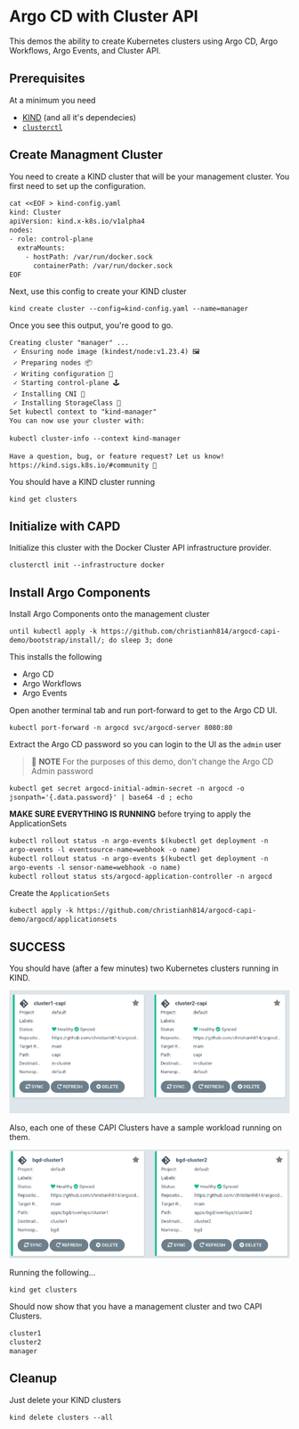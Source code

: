 # Argo CD with Cluster API

This demos the ability to create Kubernetes clusters using Argo CD, Argo Workflows, Argo Events, and Cluster API.

## Prerequisites

At a minimum you need

* [KIND](kind.sigs.k8s.io) (and all it's dependecies)
* [`clusterctl`](https://github.com/kubernetes-sigs/cluster-api/releases)

## Create Managment Cluster

You need to create a KIND cluster that will be your management cluster. You first need to set up the configuration.

```shell
cat <<EOF > kind-config.yaml
kind: Cluster
apiVersion: kind.x-k8s.io/v1alpha4
nodes:
- role: control-plane
  extraMounts:
    - hostPath: /var/run/docker.sock
      containerPath: /var/run/docker.sock
EOF
```

Next, use this config to create your KIND cluster

```shell
kind create cluster --config=kind-config.yaml --name=manager
```

Once you see this output, you're good to go.

```
Creating cluster "manager" ...
 ✓ Ensuring node image (kindest/node:v1.23.4) 🖼
 ✓ Preparing nodes 📦  
 ✓ Writing configuration 📜 
 ✓ Starting control-plane 🕹️ 
 ✓ Installing CNI 🔌 
 ✓ Installing StorageClass 💾 
Set kubectl context to "kind-manager"
You can now use your cluster with:

kubectl cluster-info --context kind-manager

Have a question, bug, or feature request? Let us know! https://kind.sigs.k8s.io/#community 🙂
```

You should have a KIND cluster running

```shell
kind get clusters 
```

## Initialize with CAPD

Initialize this cluster with the Docker Cluster API infrastructure provider.

```shell
clusterctl init --infrastructure docker
```

## Install Argo Components

Install Argo Components onto the management cluster

```shell
until kubectl apply -k https://github.com/christianh814/argocd-capi-demo/bootstrap/install/; do sleep 3; done
```

This installs the following

* Argo CD
* Argo Workflows
* Argo Events

Open another terminal tab and run port-forward to get to the Argo CD UI.

```shell
kubectl port-forward -n argocd svc/argocd-server 8080:80
```

Extract the Argo CD password so you can login to the UI as the `admin` user

> :rotating_light: **NOTE** For the purposes of this demo, don't change the Argo CD Admin password

```shell
kubectl get secret argocd-initial-admin-secret -n argocd -o jsonpath='{.data.password}' | base64 -d ; echo
```

**MAKE SURE EVERYTHING IS RUNNING** before trying to apply the ApplicationSets

```shell
kubectl rollout status -n argo-events $(kubectl get deployment -n argo-events -l eventsource-name=webhook -o name)
kubectl rollout status -n argo-events $(kubectl get deployment -n argo-events -l sensor-name=webhook -o name)
kubectl rollout status sts/argocd-application-controller -n argocd
```

Create the `ApplicationSets`

```shell
kubectl apply -k https://github.com/christianh814/argocd-capi-demo/argocd/applicationsets
```

## SUCCESS

You should have (after a few minutes) two Kubernetes clusters running
in KIND.

![capi-argocd-image](docs/images/clusters.png)

Also, each one of these CAPI Clusters have a sample workload
running on them.

![workload-argocd-image](docs/images/workload.png)

Running the following...

```shell
kind get clusters
```

Should now show that you have a management cluster and two CAPI Clusters.

```
cluster1
cluster2
manager
```

## Cleanup

Just delete your KIND clusters

```shell
kind delete clusters --all
```
